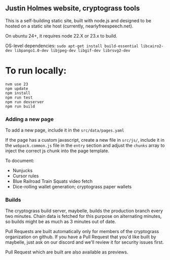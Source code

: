## Justin Holmes website, cryptograss tools

This is a self-building static site, built with node.js and designed to be hosted on a static site host (currently, nearlyfreespeech.net).

On ubuntu 24+, it requires node 22.X or 23.x to build.

OS-level dependencies:
`sudo apt-get install build-essential libcairo2-dev libpango1.0-dev libjpeg-dev libgif-dev librsvg2-dev`

# To run locally:

```
nvm use 23 
npm update
npm install
npm run test
npm run devserver
npm run build
```

### Adding a new page
To add a new page, include it in the `src/data/pages.yaml`

If the page has a custom javascript, create a new file in `src/js/`, include it in the `webpack.common.js` file in the `entry` section and adjust the `chunks` array to inject the correct js chunk into the page template.

To document:

* Nunjucks
* Cursor rules
* Blue Railroad Train Squats video fetch
* Dice-rolling wallet generation; cryptograss paper wallets

### Builds

The cryptograss build server, maybelle, builds the production branch every two minutes.  Chain data is fetched for this purpose on alternating minutes, so builds might be as much as 3 minutes out of date.

Pull Requests are built automatically only for members of the cryptograss organization on github.  If you have a Pull Request that you'd like built by maybelle, just ask on our discord and we'll review it for security issues first.

Pull Request which are built are also available as previews.
